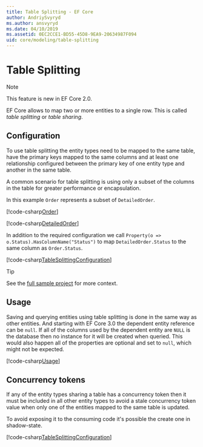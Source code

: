 ```yaml
---
title: Table Splitting - EF Core
author: AndriySvyryd
ms.author: ansvyryd
ms.date: 04/10/2019
ms.assetid: 0EC2CCE1-BD55-45D8-9EA9-20634987F094
uid: core/modeling/table-splitting
---
```

# Table Splitting

>[!NOTE]
> This feature is new in EF Core 2.0.

EF Core allows to map two or more entities to a single row. This is called _table splitting_ or _table sharing_.

## Configuration

To use table splitting the entity types need to be mapped to the same table, have the primary keys mapped to the same columns and at least one relationship configured between the primary key of one entity type and another in the same table.

A common scenario for table splitting is using only a subset of the columns in the table for greater performance or encapsulation.

In this example `Order` represents a subset of `DetailedOrder`.

[!code-csharp[Order](../../../samples/core/Modeling/TableSplitting/Order.cs?name=Order)]

[!code-csharp[DetailedOrder](../../../samples/core/Modeling/TableSplitting/DetailedOrder.cs?name=DetailedOrder)]

In addition to the required configuration we call `Property(o => o.Status).HasColumnName("Status")` to map `DetailedOrder.Status` to the same column as `Order.Status`.

[!code-csharp[TableSplittingConfiguration](../../../samples/core/Modeling/TableSplitting/TableSplittingContext.cs?name=TableSplitting&highlight=3)]

> [!TIP]
> See the [full sample project](https://github.com/aspnet/EntityFramework.Docs/tree/master/samples/core/Modeling/TableSplitting) for more context.

## Usage

Saving and querying entities using table splitting is done in the same way as other entities. And starting with EF Core 3.0 the dependent entity reference can be `null`. If all of the columns used by the dependent entity are `NULL` is the database then no instance for it will be created when queried. This would also happen all of the properties are optional and set to `null`, which might not be expected.

[!code-csharp[Usage](../../../samples/core/Modeling/TableSplitting/Program.cs?name=Usage)]

## Concurrency tokens

If any of the entity types sharing a table has a concurrency token then it must be included in all other entity types to avoid a stale concurrency token value when only one of the entities mapped to the same table is updated.

To avoid exposing it to the consuming code it's possible the create one in shadow-state.

[!code-csharp[TableSplittingConfiguration](../../../samples/core/Modeling/TableSplitting/TableSplittingContext.cs?name=ConcurrencyToken&highlight=2)]